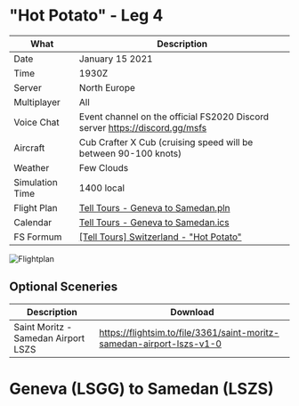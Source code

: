 # "Hot Potato" - Leg 4

| What            | Description
| --------------- | ----------------
| Date            | January 15 2021
| Time            | 1930Z
| Server          | North Europe
| Multiplayer     | All
| Voice Chat      | Event channel on the official FS2020 Discord server https://discord.gg/msfs
| Aircraft        | Cub Crafter X Cub (cruising speed will be between 90-100 knots)
| Weather         | Few Clouds
| Simulation Time | 1400 local
| Flight Plan     | [Tell Tours - Geneva to Samedan.pln](https://github.com/till213/Tell-Tours/blob/main/Europe/Switzerland/Steeler/Leg-4/Tell%20Tours%20-%20Bern%20to%20Geneva.pln)
| Calendar        | [Tell Tours - Geneva to Samedan.ics](https://github.com/till213/Tell-Tours/blob/main/Europe/Switzerland/Steeler/Leg-4/Tell%20Tours%20-%20Geneva%20to%20Samedan.ics)
| FS Formum       | [[Tell Tours] Switzerland - "Hot Potato"](https://forums.flightsimulator.com/t/tell-tours-switzerland-hot-potato-leg-4/345071/)

![Flightplan](https://github.com/till213/Tell-Tours/blob/main/Europe/Switzerland/Steeler/Leg-4/img/LSGG-LSGG-Flightplan.jpg "Flightplan")

## Optional Sceneries

| Description                         | Download
| ----------------------------------- | ---------------------------------------------------------------------
| Saint Moritz - Samedan Airport LSZS | https://flightsim.to/file/3361/saint-moritz-samedan-airport-lszs-v1-0



# Geneva (LSGG) to Samedan (LSZS)
